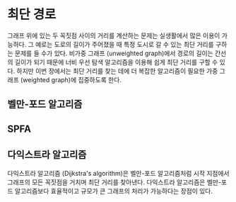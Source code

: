 # 최단 경로

그래프 위에 있는 두 꼭짓점 사이의 거리를 계산하는 문제는 실생활에서 많은 이용이 가능하다. 그 예로는 도로의 
길이가 주어졌을 때 특정 도시로 갈 수 있는 최단 거리를 구하는 문제를 들 수가 있다. 비가중 그래프 (unweighted
graph)에서 경로의 길이는 간선의 길이가 되기 때문에 너비 우선 탐색 알고리즘을 이용해 쉽게 최단 거리를 구할 수
있다. 하지만 이번 장에서는 최단 거리를 찾는 데에 더 복잡한 알고리즘이 필요한 가중 그래프 (weighted graph)에 
집중하도록 한다.

## 벨만-포드 알고리즘

## SPFA

## 다익스트라 알고리즘

다익스트라 알고리즘 (Dijkstra's algorithm)은 벨만-포드 알고리즘처럼 시작 지점에서 그래프의 모든 꼭짓점을 거치며
최단 거리를 찾아낸다. 다익스트라 알고리즘은 벨만-포드 알고리즘보다 효율적이고 규모가 큰 그래프의 처리가 가능하다는 
장점이 있다.
